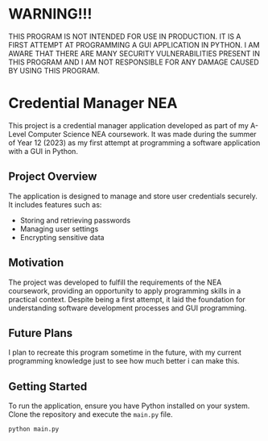 # WARNING!!!
THIS PROGRAM IS NOT INTENDED FOR USE IN PRODUCTION. IT IS A FIRST ATTEMPT AT PROGRAMMING A GUI APPLICATION IN PYTHON. I AM AWARE THAT THERE ARE MANY SECURITY VULNERABILITIES PRESENT IN THIS PROGRAM AND I AM NOT RESPONSIBLE FOR ANY DAMAGE CAUSED BY USING THIS PROGRAM.



# Credential Manager NEA

This project is a credential manager application developed as part of my A-Level Computer Science NEA coursework. It was made during the summer of Year 12 (2023) as my first attempt at programming a software application with a GUI in Python.

## Project Overview

The application is designed to manage and store user credentials securely. It includes features such as:
- Storing and retrieving passwords
- Managing user settings
- Encrypting sensitive data

## Motivation

The project was developed to fulfill the requirements of the NEA coursework, providing an opportunity to apply programming skills in a practical context. Despite being a first attempt, it laid the foundation for understanding software development processes and GUI programming.

## Future Plans

I plan to recreate this program sometime in the future, with my current programming knowledge just to see how much better i can make this.

## Getting Started

To run the application, ensure you have Python installed on your system. Clone the repository and execute the `main.py` file.

```bash
python main.py
```
